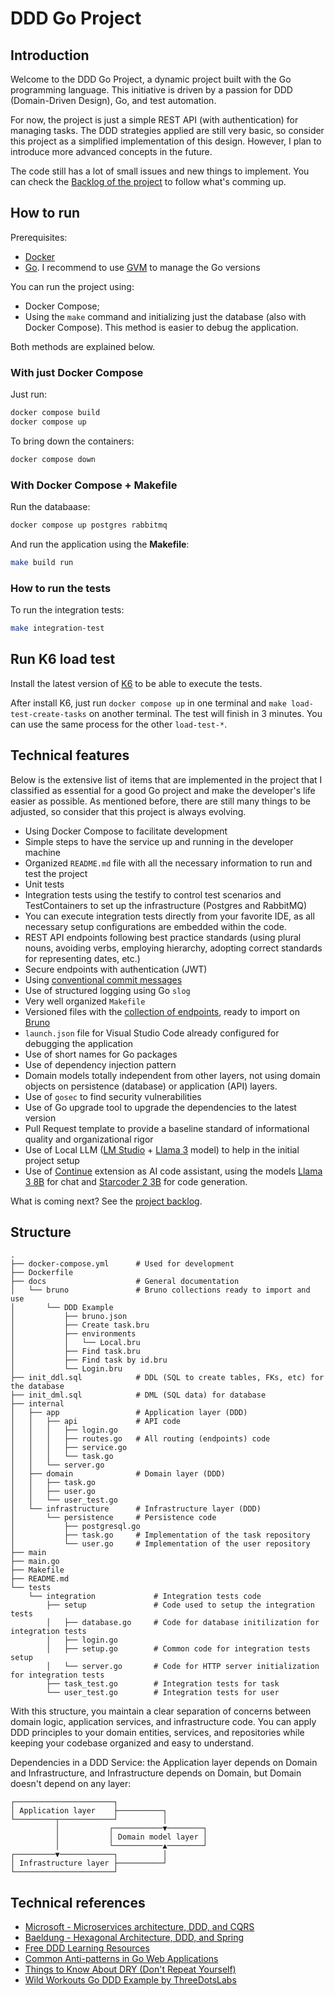 # DDD Go Project

## Introduction

Welcome to the DDD Go Project, a dynamic project built with the Go programming language. This initiative is driven by a passion for DDD (Domain-Driven Design), Go, and test automation. 

For now, the project is just a simple REST API (with authentication) for managing tasks. The DDD strategies applied are still very basic, so consider this project as a simplified implementation of this design. However, I plan to introduce more advanced concepts in the future.

The code still has a lot of small issues and new things to implement. You can check the [Backlog of the project](https://github.com/users/dherik/projects/1) to follow what's comming up.

## How to run

Prerequisites:
- [Docker](https://www.docker.com)
- [Go](https://go.dev). I recommend to use [GVM](https://github.com/moovweb/gvm) to manage the Go versions

You can run the project using:
- Docker Compose;
- Using the `make` command and initializing just the database (also with Docker Compose). This method is easier to debug the application.

Both methods are explained below.

### With just Docker Compose

Just run:

```sh
docker compose build
docker compose up
```

To bring down the containers:

```sh
docker compose down
```

### With Docker Compose + Makefile

Run the databaase:

```sh
docker compose up postgres rabbitmq
```

And run the application using the **Makefile**:

```sh
make build run
```

### How to run the tests

To run the integration tests:

```sh
make integration-test
```

## Run K6 load test

Install the latest version of [K6](https://github.com/grafana/k6/) to be able to execute the tests.

After install K6, just run `docker compose up` in one terminal and `make load-test-create-tasks` on another terminal. The test will finish in 3 minutes. You can use the same process for the other `load-test-*`.

## Technical features

Below is the extensive list of items that are implemented in the project that I classified as essential for a good Go project and make the developer's life easier as possible. As mentioned before, there are still many things to be adjusted, so consider that this project is always evolving.

- Using Docker Compose to facilitate development
- Simple steps to have the service up and running in the developer machine
- Organized `README.md` file with all the necessary information to run and test the project
- Unit tests
- Integration tests using the testify to control test scenarios and TestContainers to set up the infrastructure (Postgres and RabbitMQ)
- You can execute integration tests directly from your favorite IDE, as all necessary setup configurations are embedded within the code.
- REST API endpoints following best practice standards (using plural nouns, avoiding verbs, employing hierarchy, adopting correct standards for representing dates, etc.)
- Secure endpoints with authentication (JWT)
- Using [conventional commit messages](https://www.conventionalcommits.org/en/v1.0.0/)
- Use of structured logging using Go `slog`
- Very well organized `Makefile`
- Versioned files with the [collection of endpoints](docs/bruno/), ready to import on [Bruno](https://www.usebruno.com)
- `launch.json` file for Visual Studio Code already configured for debugging the application
- Use of short names for Go packages
- Use of dependency injection pattern
- Domain models totally independent from other layers, not using domain objects on persistence (database) or application (API) layers.
- Use of `gosec` to find security vulnerabilities
- Use of Go upgrade tool to upgrade the dependencies to the latest version
- Pull Request template to provide a baseline standard of informational quality and organizational rigor
- Use of Local LLM ([LM Studio](https://lmstudio.ai) + [Llama 3](https://huggingface.co/meta-llama/Meta-Llama-3-8B) model) to help in the initial project setup
- Use of [Continue](https://www.continue.dev/) extension as AI code assistant, using the models [Llama 3 8B](https://ollama.com/library/llama3) for chat and [Starcoder 2 3B](https://ollama.com/library/starcoder2:3b) for code generation.

What is coming next? See the [project backlog](https://github.com/users/dherik/projects/1/views/1?layout=board).

## Structure

```
.
├── docker-compose.yml      # Used for development
├── Dockerfile
├── docs                    # General documentation
│   └── bruno               # Bruno collections ready to import and use
│       └── DDD Example
│           ├── bruno.json
│           ├── Create task.bru
│           ├── environments
│           │   └── Local.bru
│           ├── Find task.bru
│           ├── Find task by id.bru
│           └── Login.bru
├── init_ddl.sql            # DDL (SQL to create tables, FKs, etc) for the database
├── init_dml.sql            # DML (SQL data) for database
├── internal
│   ├── app                 # Application layer (DDD)
│   │   ├── api             # API code
│   │   │   ├── login.go
│   │   │   ├── routes.go   # All routing (endpoints) code 
│   │   │   ├── service.go
│   │   │   └── task.go
│   │   └── server.go
│   ├── domain              # Domain layer (DDD)
│   │   ├── task.go
│   │   ├── user.go
│   │   └── user_test.go
│   └── infrastructure      # Infrastructure layer (DDD)
│       └── persistence     # Persistence code
│           ├── postgresql.go
│           ├── task.go     # Implementation of the task repository
│           └── user.go     # Implementation of the user repository
├── main
├── main.go
├── Makefile
├── README.md
└── tests
    └── integration             # Integration tests code 
        ├── setup               # Code used to setup the integration tests
        │   ├── database.go     # Code for database initilization for integration tests
        │   ├── login.go        
        │   ├── setup.go        # Common code for integration tests setup
        │   └── server.go       # Code for HTTP server initialization for integration tests
        ├── task_test.go        # Integration tests for task
        └── user_test.go        # Integration tests for user

```

With this structure, you maintain a clear separation of concerns between domain logic, application services, and infrastructure code. You can apply DDD principles to your domain entities, services, and repositories while keeping your codebase organized and easy to understand.

Dependencies in a DDD Service: the Application layer depends on Domain and Infrastructure, and Infrastructure depends on Domain, but Domain doesn't depend on any layer:

```
┌──────────────────────┐
│ Application layer    ├──────────┐
└─────────┬────────────┘          │
          │           ┌───────────▼────────┐
          │           │ Domain model layer │
          │           └───────────▲────────┘
┌─────────▼────────────┐          │
│ Infrastructure layer ├──────────┘
└──────────────────────┘
```

## Technical references

- [Microsoft - Microservices architecture, DDD, and CQRS](https://learn.microsoft.com/en-us/dotnet/architecture/microservices/microservice-ddd-cqrs-patterns/ddd-oriented-microservice)
- [Baeldung - Hexagonal Architecture, DDD, and Spring](https://www.baeldung.com/hexagonal-architecture-ddd-spring)
- [Free DDD Learning Resources](https://github.com/ddd-crew/free-ddd-learning-resources)
- [Common Anti-patterns in Go Web Applications](https://threedots.tech/post/common-anti-patterns-in-go-web-applications/)
- [Things to Know About DRY (Don't Repeat Yourself)](https://threedots.tech/post/things-to-know-about-dry/)
- [Wild Workouts Go DDD Example by ThreeDotsLabs](https://github.com/ThreeDotsLabs/wild-workouts-go-ddd-example)
